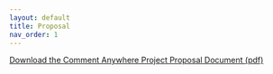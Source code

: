 ```yaml
---
layout: default
title: Proposal
nav_order: 1
---
```


[Download the Comment Anywhere Project Proposal Document (pdf)]({{site.url}}/assets/pdfs/CommentAnywhere-projectProposal.pdf)